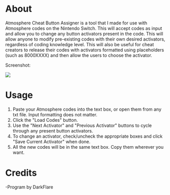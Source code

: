 # About
Atmosphere Cheat Button Assigner is a tool that I made for use with Atmosphere codes on the Nintendo Switch. This will accept codes as input and allow you to change any button activators present in the code. This will allow anyone to modify pre-existing codes with their own desired activators, regardless of coding knowledge level. This will also be useful for cheat creators to release their codes with activators formatted using placeholders (such as 8000XXXX) and then allow the users to choose the activator.

Screenshot:

![](https://i.imgur.com/5XfMpoV.png)

# Usage
1) Paste your Atmosphere codes into the text box, or open them from any txt file. Input formatting does not matter.
2) Click the "Load Codes" button.
3) Use the "Next Activator" and "Previous Activator" buttons to cycle through any present button activators.
4) To change an activator, check/uncheck the appropriate boxes and click "Save Current Activator" when done.
5) All the new codes will be in the same text box. Copy them wherever you want.

# Credits
-Program by DarkFlare
